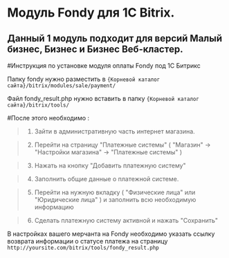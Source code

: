Модуль Fondy для 1C Bitrix.
=====

Данный 1 модуль подходит для версий Малый бизнес, Бизнес и Бизнес Веб-кластер.
--


#Инструкция по установке модуля оплаты Fondy под 1C Битрикс

Папку fondy нужно разместить в `{Корневой каталог сайта}/bitrix/modules/sale/payment/`

Файл fondy_result.php нужно вставить в папку `{Корневой каталог сайта}/bitrix/tools/`

#После этого необходимо :

>1. Зайти в административную часть интернет магазина.

>2. Перейти на страницу "Платежные системы" ( "Магазин" -> "Настройки магазина" -> "Платежные системы" )

>3. Нажать на кнопку "Добавить платежную систему"

>4. Заполнить общие данные о платежной системе.

>5. Перейти на нужную вкладку ( "Физические лица" или "Юридические лица" ) и заполнить всю необходимую информацию

>6. Сделать платежную систему активной и нажать "Сохранить"


В настройках вашего мерчанта на Fondy необходимо указать ссылку возврата информации о статусе платежа на страницу `http://yoursite.com/bitrix/tools/fondy_result.php`


[1]: https://raw.githubusercontent.com/oplatacom/bitrix/master/settings.png